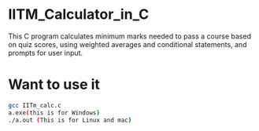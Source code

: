 # IITM_Calculator_in_C
This C program calculates minimum marks needed to pass a course based on quiz scores, using weighted averages and conditional statements, and prompts for user input.


# Want to use it

```bash
gcc IITm_calc.c
a.exe(this is for Windows)
./a.out (This is for Linux and mac)
```
